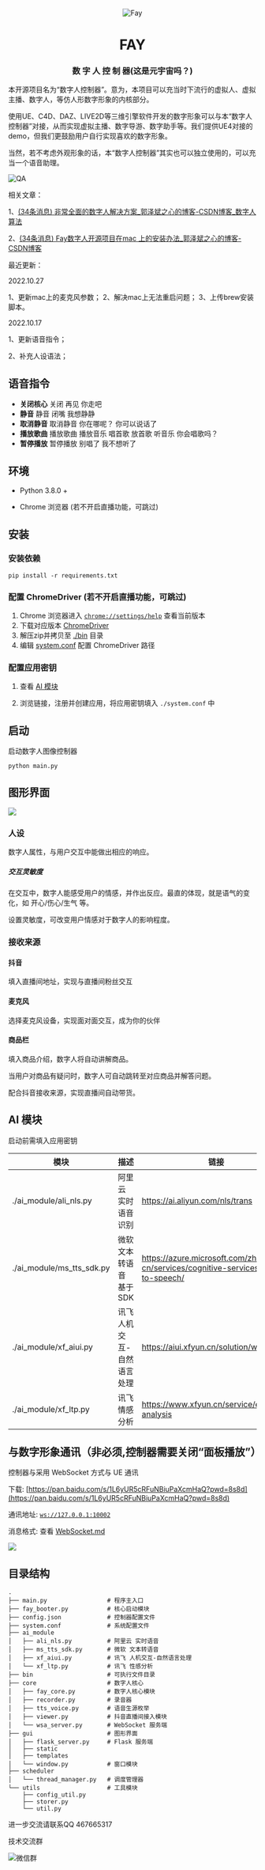 <div align="center">
    <br>
    <img src="images/icon.png" alt="Fay">
    <h1>FAY</h1>
	<h3>数  字  人  控  制  器(这是元宇宙吗？)</h3>
</div>


​		本开源项目名为“数字人控制器”。意为，本项目可以充当时下流行的虚拟人、虚拟主播、数字人，等仿人形数字形象的内核部分。

​		使用UE、C4D、DAZ、LIVE2D等三维引擎软件开发的数字形象可以与本“数字人控制器”对接，从而实现虚拟主播、数字导游、数字助手等。我们提供UE4对接的demo，但我们更鼓励用户自行实现喜欢的数字形象。

​		当然，若不考虑外观形象的话，本“数字人控制器”其实也可以独立使用的，可以充当一个语音助理。

<img src="images/5.png" alt="QA">

相关文章：

1、[(34条消息) 非常全面的数字人解决方案_郭泽斌之心的博客-CSDN博客_数字人算法](https://blog.csdn.net/aa84758481/article/details/124758727)

2、[(34条消息) Fay数字人开源项目在mac 上的安装办法_郭泽斌之心的博客-CSDN博客](https://blog.csdn.net/aa84758481/article/details/127551258)



最近更新：

2022.10.27

1、更新mac上的麦克风参数；
2、解决mac上无法重启问题；
3、上传brew安装脚本。

2022.10.17

1、更新语音指令；

2、补充人设语法；

## 语音指令

- **关闭核心**
  关闭
  再见
  你走吧
- **静音**
  静音
  闭嘴
  我想静静
- **取消静音**
  取消静音
  你在哪呢？
  你可以说话了
- **播放歌曲**
  播放歌曲
  播放音乐
  唱首歌
  放首歌
  听音乐
  你会唱歌吗？
- **暂停播放**
  暂停播放
  别唱了
  我不想听了


## 环境

- Python 3.8.0 +

- Chrome 浏览器 (若不开启直播功能，可跳过)






## 安装

### 安装依赖

```shell
pip install -r requirements.txt
```





### 配置 ChromeDriver (若不开启直播功能，可跳过)

1. Chrome 浏览器进入 [`chrome://settings/help`](chrome://settings/help) 查看当前版本
2. 下载对应版本 [ChromeDriver](https://chromedriver.chromium.org/downloads) 
3. 解压zip并拷贝至 <u>./bin</u> 目录
4. 编辑 <u>system.conf</u> 配置 ChromeDriver 路径





### 配置应用密钥

1. 查看 [AI 模块](#ai-模块)

2. 浏览链接，注册并创建应用，将应用密钥填入 `./system.conf` 中



## 启动

启动数字人图像控制器

```shell
python main.py
```





## 图形界面

![](images/controller.png)

### 人设

数字人属性，与用户交互中能做出相应的响应。

##### 交互灵敏度

在交互中，数字人能感受用户的情感，并作出反应。最直的体现，就是语气的变化，如 开心/伤心/生气 等。

设置灵敏度，可改变用户情感对于数字人的影响程度。





### 接收来源

#### 抖音

填入直播间地址，实现与直播间粉丝交互





#### 麦克风

选择麦克风设备，实现面对面交互，成为你的伙伴





#### 商品栏

填入商品介绍，数字人将自动讲解商品。

当用户对商品有疑问时，数字人可自动跳转至对应商品并解答问题。

配合抖音接收来源，实现直播间自动带货。



## AI 模块



启动前需填入应用密钥

| 模块                      | 描述                       | 链接                                                         |
| ------------------------- | -------------------------- | ------------------------------------------------------------ |
| ./ai_module/ali_nls.py    | 阿里云 实时语音识别        | https://ai.aliyun.com/nls/trans                              |
| ./ai_module/ms_tts_sdk.py | 微软 文本转语音 基于SDK    | https://azure.microsoft.com/zh-cn/services/cognitive-services/text-to-speech/ |
| ./ai_module/xf_aiui.py    | 讯飞 人机交互-自然语言处理 | https://aiui.xfyun.cn/solution/webapi                        |
| ./ai_module/xf_ltp.py     | 讯飞 情感分析              | https://www.xfyun.cn/service/emotion-analysis                |





## 与数字形象通讯（非必须,控制器需要关闭“面板播放”）

控制器与采用 WebSocket 方式与 UE 通讯

下载: [https://pan.baidu.com/s/1L6yUR5cRFuNBiuPaXcmHaQ?pwd=8s8d](https://pan.baidu.com/s/1L6yUR5cRFuNBiuPaXcmHaQ?pwd=8s8d)

通讯地址: [`ws://127.0.0.1:10002`](ws://127.0.0.1:10002)

消息格式: 查看 [WebSocket.md](https://github.com/TheRamU/Fay/blob/main/WebSocket.md)

![](images/UE.png)



## 目录结构

```
.
├── main.py					# 程序主入口
├── fay_booter.py			# 核心启动模块
├── config.json				# 控制器配置文件
├── system.conf				# 系统配置文件
├── ai_module
│   ├── ali_nls.py			# 阿里云 实时语音
│   ├── ms_tts_sdk.py       # 微软 文本转语音
│   ├── xf_aiui.py          # 讯飞 人机交互-自然语言处理
│   └── xf_ltp.py           # 讯飞 性感分析
├── bin                     # 可执行文件目录
├── core                    # 数字人核心
│   ├── fay_core.py         # 数字人核心模块
│   ├── recorder.py         # 录音器
│   ├── tts_voice.py        # 语音生源枚举
│   ├── viewer.py           # 抖音直播间接入模块
│   └── wsa_server.py       # WebSocket 服务端
├── gui                     # 图形界面
│   ├── flask_server.py     # Flask 服务端
│   ├── static
│   ├── templates
│   └── window.py           # 窗口模块
├── scheduler
│   └── thread_manager.py   # 调度管理器
└── utils                   # 工具模块
    ├── config_util.py      
    ├── storer.py
    └── util.py
```
进一步交流请联系QQ 467665317

技术交流群

<img src="images/37.jpg" alt="微信群">

